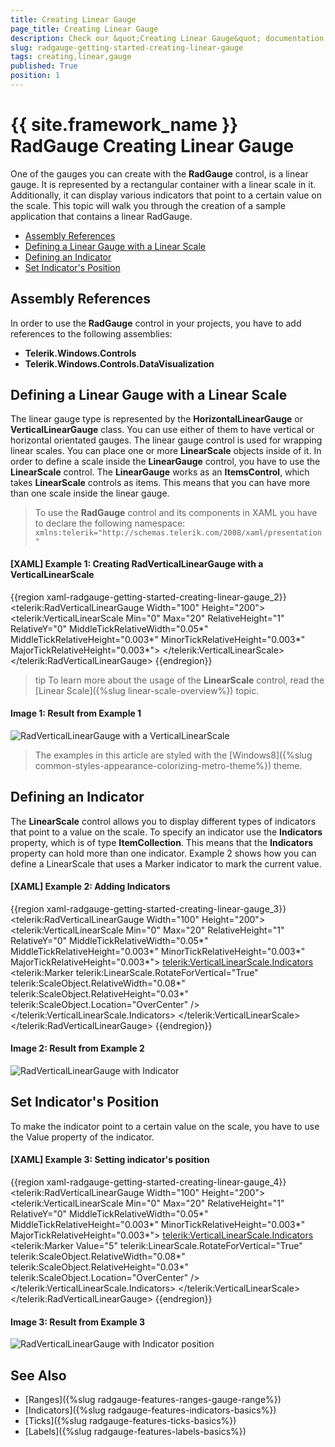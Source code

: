```yaml
---
title: Creating Linear Gauge
page_title: Creating Linear Gauge
description: Check our &quot;Creating Linear Gauge&quot; documentation article for the RadGauge {{ site.framework_name }} control.
slug: radgauge-getting-started-creating-linear-gauge
tags: creating,linear,gauge
published: True
position: 1
---
```


# {{ site.framework_name }} RadGauge Creating Linear Gauge

One of the gauges you can create with the __RadGauge__ control, is a linear gauge. It is represented by a rectangular container with a linear scale in it. Additionally, it can display various indicators that point to a certain value on the scale. This topic will walk you through the creation of a sample application that contains a linear RadGauge.

* [Assembly References](#assembly-references)
* [Defining a Linear Gauge with a Linear Scale](#defining-a-linear-gauge-with-a-linear-scale)
* [Defining an Indicator](#defining-an-indicator)
* [Set Indicator's Position](#set-indicators-position)

## Assembly References

In order to use the __RadGauge__ control in your projects, you have to add references to the following assemblies:			

* __Telerik.Windows.Controls__
* __Telerik.Windows.Controls.DataVisualization__

## Defining a Linear Gauge with a Linear Scale

The linear gauge type is represented by the __HorizontalLinearGauge__ or __VerticalLinearGauge__ class. You can use either of them to have vertical or horizontal orientated gauges. The linear gauge control is used for wrapping linear scales. You can place one or more __LinearScale__ objects inside of it. In order to define a scale inside the __LinearGauge__ control, you have to use the __LinearScale__ control. The __LinearGauge__ works as an __ItemsControl__, which takes __LinearScale__ controls as items. This means that you can have more than one scale inside the linear gauge.

>To use the __RadGauge__ control and its components in XAML you have to declare the following namespace:  
>`xmlns:telerik="http://schemas.telerik.com/2008/xaml/presentation"`

#### __[XAML] Example 1: Creating RadVerticalLinearGauge with a VerticalLinearScale__
{{region xaml-radgauge-getting-started-creating-linear-gauge_2}}
	<telerik:RadVerticalLinearGauge Width="100" Height="200">
	    <telerik:VerticalLinearScale Min="0" 
	                    Max="20"
	                    RelativeHeight="1"
	                    RelativeY="0"
	                    MiddleTickRelativeWidth="0.05\*"
	                    MiddleTickRelativeHeight="0.003\*"
	                    MinorTickRelativeHeight="0.003\*"
	                    MajorTickRelativeHeight="0.003\*">
	    </telerik:VerticalLinearScale>
	</telerik:RadVerticalLinearGauge>
{{endregion}}

>tip To learn more about the usage of the __LinearScale__ control, read the [Linear Scale]({%slug linear-scale-overview%}) topic.

#### __Image 1: Result from Example 1__

![RadVerticalLinearGauge with a VerticalLinearScale](images/RadGauge_GettingStarted_LinearGauge_02.png)

> The examples in this article are styled with the [Windows8]({%slug common-styles-appearance-colorizing-metro-theme%}) theme.

## Defining an Indicator

The __LinearScale__ control allows you to display different types of indicators that point to a value on the scale. To specify an indicator use the __Indicators__ property, which is of type __ItemCollection__. This means that the __Indicators__ property can hold more than one indicator. Example 2 shows how you can define a LinearScale that uses a Marker indicator to mark the current value.

#### __[XAML] Example 2: Adding Indicators__
{{region xaml-radgauge-getting-started-creating-linear-gauge_3}}
	<telerik:RadVerticalLinearGauge Width="100" Height="200">
	    <telerik:VerticalLinearScale Min="0" 
	                         Max="20"
	                         RelativeHeight="1"
	                         RelativeY="0"
	                         MiddleTickRelativeWidth="0.05\*"
	                         MiddleTickRelativeHeight="0.003\*"
	                         MinorTickRelativeHeight="0.003\*"
	                         MajorTickRelativeHeight="0.003\*">
	        <telerik:VerticalLinearScale.Indicators>
	            <telerik:Marker telerik:LinearScale.RotateForVertical="True"
	                            telerik:ScaleObject.RelativeWidth="0.08\*"
	                            telerik:ScaleObject.RelativeHeight="0.03\*" 
	                            telerik:ScaleObject.Location="OverCenter" />
	        </telerik:VerticalLinearScale.Indicators>
	    </telerik:VerticalLinearScale>
	</telerik:RadVerticalLinearGauge>
{{endregion}}

#### __Image 2: Result from Example 2__

![RadVerticalLinearGauge with Indicator](images/RadGauge_GettingStarted_LinearGauge_03.png)

## Set Indicator's Position

To make the indicator point to a certain value on the scale, you have to use the Value property of the indicator. 

#### __[XAML] Example 3: Setting indicator's position__
{{region xaml-radgauge-getting-started-creating-linear-gauge_4}}
	<telerik:RadVerticalLinearGauge Width="100" Height="200">
	    <telerik:VerticalLinearScale Min="0" 
	                         Max="20"
	                         RelativeHeight="1"
	                         RelativeY="0"
	                         MiddleTickRelativeWidth="0.05\*"
	                         MiddleTickRelativeHeight="0.003\*"
	                         MinorTickRelativeHeight="0.003\*"
	                         MajorTickRelativeHeight="0.003\*">
	        <telerik:VerticalLinearScale.Indicators>
	            <telerik:Marker Value="5"
	                            telerik:LinearScale.RotateForVertical="True"
	                            telerik:ScaleObject.RelativeWidth="0.08\*"
	                            telerik:ScaleObject.RelativeHeight="0.03\*" 
	                            telerik:ScaleObject.Location="OverCenter" />
	        </telerik:VerticalLinearScale.Indicators>
	    </telerik:VerticalLinearScale>
	</telerik:RadVerticalLinearGauge>
{{endregion}}

#### __Image 3: Result from Example 3__

![RadVerticalLinearGauge with Indicator position](images/RadGauge_GettingStarted_LinearGauge_04.png)

## See Also

* [Ranges]({%slug radgauge-features-ranges-gauge-range%})
* [Indicators]({%slug radgauge-features-indicators-basics%})
* [Ticks]({%slug radgauge-features-ticks-basics%})
* [Labels]({%slug radgauge-features-labels-basics%})